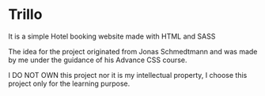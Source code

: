 # Trillo
It is a simple Hotel booking website made with HTML and SASS

The idea for the project originated from Jonas Schmedtmann and was made by me under the guidance of his Advance CSS course.

I DO NOT OWN this project nor it is my intellectual property, I choose this project only for the learning purpose.
